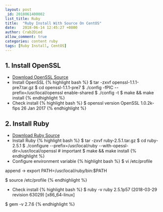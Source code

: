 ```yaml
---
layout: post
_id: 2018061400002
list_title: Ruby
title:  "Ruby Install With Source On CentOS"
date:   2018-06-14 12:45:27 +0800
author: Crab2Died
allow_comment: true
categories: content ruby
tags: [Ruby Install, CentOS]
---
```


## 1. Install OpenSSL
 - [Download OpenSSL Source](https://www.openssl.org/source/)
 - Install OpenSSL
 {% highlight bash %}
 $ tar -zxvf openssl-1.1.1-pre7.tar.gz
 $ cd openssl-1.1.1-pre7
 $ ./config -fPIC --prefix=/usr/local/openssl enable-shared
 $ ./config -t
 $ make && make install
 {% endhighlight %}
 - Check install
 {% highlight bash %}
 $ openssl version
 OpenSSL 1.0.2k-fips  26 Jan 2017
 {% endhighlight %}
 
## 2. Install Ruby
 - [Download Ruby Source](http://www.ruby-lang.org/en/downloads/)
 - Install Ruby
 {% highlight bash %}
 $ tar -zxvf ruby-2.5.1.tar.gz
 $ cd ruby-2.5.1
 $ ./configure --prefix=/usr/local/ruby --with-opessl-dir=/usr/local/openssl  # important
 $ make && make install
 {% endhighlight %}
 - Configure environment variable
 {% highlight bash %}
 $ vi /etc/profile
 
 append -> export PATH=/usr/local/ruby/bin:$PATH
 
 $ source /etc/profile
 {% endhighlight %}
 - Check install
 {% highlight bash %}
 $ ruby -v
 ruby 2.5.1p57 (2018-03-29 revision 63029) [x86_64-linux]
 
 $ gem -v
 2.7.6
 {% endhighlight %}
 
